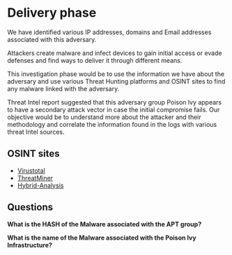 # Delivery phase

We have identified various IP addresses, domains and Email addresses associated with this adversary.

Attackers create malware and infect devices to gain initial access or evade defenses and find ways to deliver 
it through different means. 

This investigation phase would be to use the information we have about the adversary and use various Threat Hunting 
platforms and OSINT sites to find any malware linked with the adversary.

Threat Intel report suggested that this adversary group Poison lvy appears to have a secondary attack vector in case 
the initial compromise fails. Our objective would be to understand more about the attacker and their methodology and 
correlate the information found in the logs with various threat Intel sources.

## OSINT sites

* [Virustotal](https://www.virustotal.com/gui/file/9709473ab351387aab9e816eff3910b9f28a7a70202e250ed46dba8f820f34a8/community)
* [ThreatMiner](https://www.threatminer.org/host.php?q=23.22.63.114#gsc.tab=0&gsc.q=23.22.63.114&gsc.page=1)
* [Hybrid-Analysis](https://www.hybrid-analysis.com/sample/9709473ab351387aab9e816eff3910b9f28a7a70202e250ed46dba8f820f34a8?environmentId=100)

## Questions

**What is the HASH of the Malware associated with the APT group?**

**What is the name of the Malware associated with the Poison Ivy Infrastructure?**
